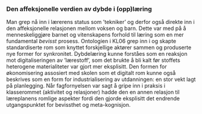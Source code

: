 
### Den affeksjonelle verdien av dybde i (opp)læring

Man grep nå inn i lærerens status som ’tekniker’ og derfor også direkte inn i den affeksjonelle relasjonen mellom voksen og barn. Dette var med på å menneskeliggjøre barnet og vitenskapens forhold til læring som en mer fundamental *bevisst* prosess. Ontologien i KL06 grep inn i og skapte standardiserte rom som knyttet forskjellige aktører sammen og produserte nye former for synkronitet. Dybdelæring kunne forståes som en reaksjon mot digitaliseringen av ’lærestoff’, som det brukte å bli kalt før stoffets heterogene materialiteter var gjort mer eksplisitt. Den formen for økonomisering assosiert med skolen som et digitalt rom kunne også beskrives som en form for industrialisering av utdanningen: en stor vekt lagt på planlegging. Når fagfornyelsen var sagt å gripe inn i praksis i klasserommet (aktivitet og relasjoner) hadde den en annen relasjon til læreplanens romlige aspekter fordi den gjorde eksplisitt det endrende utgangspunktet for bevissthet og meta-kognisjon.
